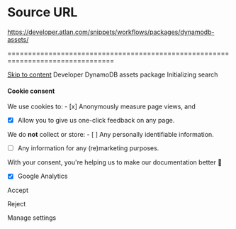 # Source URL
https://developer.atlan.com/snippets/workflows/packages/dynamodb-assets/

================================================================================

<!--
canonical: https://developer.atlan.com/snippets/workflows/packages/dynamodb-assets/
meta-content-security-policy: object-src 'none'; base-uri 'self'; manifest-src 'self'; media-src 'self';
meta-description: Learn how to crawl Amazon DynamoDB assets and publish them to Atlan for discovery.
meta-generator: mkdocs-1.6.1, mkdocs-material-9.6.14
meta-og-description: Learn how to crawl Amazon DynamoDB assets and publish them to Atlan for discovery.
meta-og-image: https://developer.atlan.com/assets/images/social/snippets/workflows/packages/dynamodb-assets.png
meta-og-image-height: 630
meta-og-image-type: image/png
meta-og-image-width: 1200
meta-og-title: DynamoDB assets package - Developer
meta-og-type: website
meta-og-url: https://developer.atlan.com/snippets/workflows/packages/dynamodb-assets/
meta-twitter:card: summary_large_image
meta-twitter:description: Learn how to crawl Amazon DynamoDB assets and publish them to Atlan for discovery.
meta-twitter:image: https://developer.atlan.com/assets/images/social/snippets/workflows/packages/dynamodb-assets.png
meta-twitter:title: DynamoDB assets package - Developer
meta-viewport: width=device-width,initial-scale=1
title: DynamoDB assets package - Developer
-->

[Skip to content](#dynamodb-assets-package) Developer DynamoDB assets package Initializing search 

#### Cookie consent

We use cookies to: - [x] Anonymously measure page views, and
- [x] Allow you to give us one\-click feedback on any page.

 We do **not** collect or store: - [ ] Any personally identifiable information.
- [ ] Any information for any (re)marketing purposes.

 With your consent, you're helping us to make our documentation better 💙

- [x] Google Analytics

Accept

Reject

Manage settings

